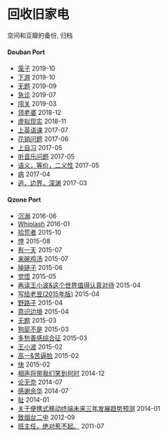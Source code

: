 # 回收旧家电

空间和豆瓣的备份, 归档

#### Douban Port

* [笼子](Douban/2019-10-30-21.md) 2019-10
* [下游](Douban/2019-10-20-23.md) 2019-10
* [无题](Douban/2019-09-15-00.md) 2019-09
* [急诊](Douban/2019-07-04-00.md) 2019-07
* [闯关](Douban/2019-03-21-23.md) 2019-03
* [领老婆](Douban/2018-12-23-17.md) 2018-12
* [虚拟现实](Douban/2018-11-24-22.md) 2018-11
* [上英语课](Douban/2017-07-20-08.md) 2017-07
* [花销问题](Douban/2017-06-04-22.md) 2017-06
* [上自习](Douban/2017-05-23-00.md) 2017-05
* [听音乐问题](Douban/2017-05-21-00.md) 2017-05
* [语义，等价，二义性](Douban/2017-05-13-19.md) 2017-05
* [病](Douban/2017-04-18-14.md) 2017-04
* [逃，边界，深渊](Douban/2017-03-02-23.md) 2017-03

#### Qzone Port

* [沉溺](Qzone/2016-06-24-16.md) 2016-06
* [Whiplash](Qzone/2016-01-01-11.md) 2016-01
* [拾荒者](Qzone/2015-10-31-17.md) 2015-10
* [悖](Qzone/2015-08-21-16.md) 2015-08
* [有一天](Qzone/2015-07-25-09.md) 2015-07
* [来碗鸡汤](Qzone/2015-07-03-00.md) 2015-07
* [掉链子](Qzone/2015-06-17-16.md) 2015-06
* [觉悟](Qzone/2015-05-09-19.md) 2015-05
* [再读王小波&这个世界值得认真对待](Qzone/2015-04-29-21.md) 2015-04
* [写给老昱(2015年版)](Qzone/2015-04-20-18.md) 2015-04
* [野路子](Qzone/2015-04-07-20.md) 2015-04
* [意识边境](Qzone/2015-04-06-20.md) 2015-04
* [无题](Qzone/2015-03-26-08.md) 2015-03
* [狗屁不是](Qzone/2015-03-19-15.md) 2015-03
* [多愁善感综合征](Qzone/2015-03-10-20.md) 2015-03
* [王小波](Qzone/2015-02-25-23.md) 2015-02
* [高一&苦逼脸](Qzone/2015-02-19-00.md) 2015-02
* [快](2015-02-12-17.md) 2015-02
* [相声将带我们笑到何时](Qzone/2014-12-21-21.md) 2014-12
* [论无奈](Qzone/2014-07-14-22.md) 2014-07
* [感谢余华](Qzone/2014-07-05-23.md) 2014-07
* [扯](Qzone/2014-01-23-23.md) 2014-01
* [关于便携式移动终端未来三年发展趋势预测](Qzone/2014-01-19-00.md) 2014-01
* [致烟台二中](Qzone/2012-09-02-23.md) 2012-09
* [班主任，绝对惹不起。](Qzone/2011-07-10-13.md) 2011-07
